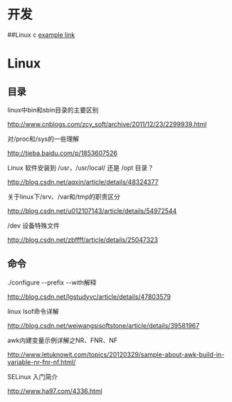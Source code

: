 # 开发
##Linux c
[example link](https://www.ibm.com/developerworks/cn/linux/l-ubuntu-inotify/)

# Linux
## 目录

linux中bin和sbin目录的主要区别

http://www.cnblogs.com/zcy_soft/archive/2011/12/23/2299939.html

对/proc和/sys的一些理解

http://tieba.baidu.com/p/1853607526

Linux 软件安装到 /usr，/usr/local/ 还是 /opt 目录？

http://blog.csdn.net/aqxin/article/details/48324377

关于linux下/srv、/var和/tmp的职责区分

http://blog.csdn.net/u012107143/article/details/54972544

/dev 设备特殊文件

http://blog.csdn.net/zbffff/article/details/25047323

## 命令

./configure --prefix --with解释

http://blog.csdn.net/lgstudyvc/article/details/47803579

linux lsof命令详解

http://blog.csdn.net/weiwangsisoftstone/article/details/39581967

awk内建变量示例详解之NR、FNR、NF

http://www.letuknowit.com/topics/20120329/sample-about-awk-build-in-variable-nr-fnr-nf.html/

SELinux 入门简介

http://www.ha97.com/4336.html
